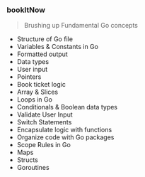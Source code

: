 ### bookItNow

> Brushing up Fundamental Go concepts

- Structure of Go file
- Variables & Constants in Go
- Formatted output
- Data types
- User input
- Pointers
- Book ticket logic
- Array & Slices
- Loops in Go
- Conditionals & Boolean data types
- Validate User Input
- Switch Statements
- Encapsulate logic with functions
- Organize code with Go packages
- Scope Rules in Go
- Maps
- Structs
- Goroutines
